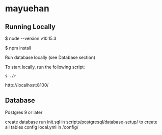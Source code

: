 # mayuehan

## Running Locally

$ node --version
v10.15.3

$ npm install

Run database locally (see Database section)

To start locally, run the following script:
```
$ ./r
```
http://localhost:8100/


## Database

Postgres 9 or later

create database
run init.sql in scripts/postgresql/database-setup/ to create all tables
config local.yml in /config/

